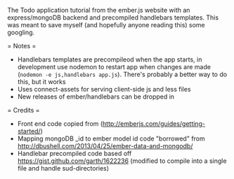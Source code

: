 The Todo application tutorial from the ember.js website with an express/mongoDB backend and precompiled handlebars templates. This was meant to save myself (and hopefully anyone reading this) some googling.

= Notes = 

* Handlebars templates are precompileod when the app starts, in development use nodemon to restart app when changes are made (`nodemon -e js,handlebars app.js`). There's probably a better way to do this, but it works
* Uses connect-assets for serving client-side js and less files
* New releases of ember/handlebars can be dropped in 


= Credits = 

* Front end code copied from (http://emberjs.com/guides/getting-started/)
* Mapping mongoDB _id to ember model id code "borrowed" from http://dbushell.com/2013/04/25/ember-data-and-mongodb/  
* Handlebar precompiled code based off https://gist.github.com/garth/1622236 (modified to compile into a single file and handle sud-directories)


